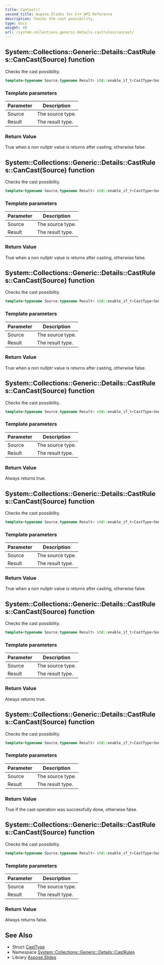 ```yaml
---
title: CanCast()
second_title: Aspose.Slides for C++ API Reference
description: Checks the cast possibility.
type: docs
weight: 40
url: /system.collections.generic.details.castrules/cancast/
---
```

## System::Collections::Generic::Details::CastRules::CanCast(Source) function


Checks the cast possibility.

```cpp
template<typename Source,typename Result> std::enable_if_t<CastType<Source, Result>::None, bool> System::Collections::Generic::Details::CastRules::CanCast(Source value)
```


### Template parameters

| Parameter | Description |
| --- | --- |
| Source | The source type. |
| Result | The result type. |

### Return Value

True when a non nullptr value is returns after casting, otherwise false.

## System::Collections::Generic::Details::CastRules::CanCast(Source) function


Checks the cast possibility.

```cpp
template<typename Source,typename Result> std::enable_if_t<CastType<Source, Result>::Static, bool> System::Collections::Generic::Details::CastRules::CanCast(Source value)
```


### Template parameters

| Parameter | Description |
| --- | --- |
| Source | The source type. |
| Result | The result type. |

### Return Value

True when a non nullptr value is returns after casting, otherwise false.

## System::Collections::Generic::Details::CastRules::CanCast(Source) function


Checks the cast possibility.

```cpp
template<typename Source,typename Result> std::enable_if_t<CastType<Source, Result>::Dynamic, bool> System::Collections::Generic::Details::CastRules::CanCast(Source value)
```


### Template parameters

| Parameter | Description |
| --- | --- |
| Source | The source type. |
| Result | The result type. |

### Return Value

True when a non nullptr value is returns after casting, otherwise false.

## System::Collections::Generic::Details::CastRules::CanCast(Source) function


Checks the cast possibility.

```cpp
template<typename Source,typename Result> std::enable_if_t<CastType<Source, Result>::NullableBoxing, bool> System::Collections::Generic::Details::CastRules::CanCast(Source)
```


### Template parameters

| Parameter | Description |
| --- | --- |
| Source | The source type. |
| Result | The result type. |

### Return Value

Always returns true.

## System::Collections::Generic::Details::CastRules::CanCast(Source) function


Checks the cast possibility.

```cpp
template<typename Source,typename Result> std::enable_if_t<CastType<Source, Result>::NullableUnboxing, bool> System::Collections::Generic::Details::CastRules::CanCast(Source value)
```


### Template parameters

| Parameter | Description |
| --- | --- |
| Source | The source type. |
| Result | The result type. |

### Return Value

True when a non nullptr value is returns after casting, otherwise false.

## System::Collections::Generic::Details::CastRules::CanCast(Source) function


Checks the cast possibility.

```cpp
template<typename Source,typename Result> std::enable_if_t<CastType<Source, Result>::Boxing, bool> System::Collections::Generic::Details::CastRules::CanCast(Source)
```


### Template parameters

| Parameter | Description |
| --- | --- |
| Source | The source type. |
| Result | The result type. |

### Return Value

Always returns true.

## System::Collections::Generic::Details::CastRules::CanCast(Source) function


Checks the cast possibility.

```cpp
template<typename Source,typename Result> std::enable_if_t<CastType<Source, Result>::Unboxing, bool> System::Collections::Generic::Details::CastRules::CanCast(Source value)
```


### Template parameters

| Parameter | Description |
| --- | --- |
| Source | The source type. |
| Result | The result type. |

### Return Value

True if the cast operation was successfully done, otherwise false.

## System::Collections::Generic::Details::CastRules::CanCast(Source) function


Checks the cast possibility.

```cpp
template<typename Source,typename Result> std::enable_if_t<CastType<Source, Result>::Invalid, bool> System::Collections::Generic::Details::CastRules::CanCast(Source)
```


### Template parameters

| Parameter | Description |
| --- | --- |
| Source | The source type. |
| Result | The result type. |

### Return Value

Always returns false.

## See Also

* Struct [CastType](../casttype/)
* Namespace [System::Collections::Generic::Details::CastRules](../)
* Library [Aspose.Slides](../../)